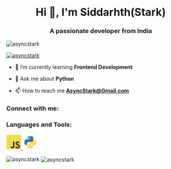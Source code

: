 <h1 align="center">Hi 👋, I'm Siddarhth(Stark)</h1>
<h3 align="center">A passionate developer from India</h3>

<p align="left"> <img src="https://komarev.com/ghpvc/?username=asyncstark&label=Profile%20views&color=0e75b6&style=flat" alt="asyncstark" /> </p>

<p align="left"> <a href="https://github.com/ryo-ma/github-profile-trophy"><img src="https://github-profile-trophy.vercel.app/?username=asyncstark" alt="asyncstark" /></a> </p>

- 🌱 I’m currently learning **Frontend Development**

- 💬 Ask me about **Python**

- 📫 How to reach me **AsyncStark@Gmail.com**

<h3 align="left">Connect with me:</h3>
<p align="left">
</p>

<h3 align="left">Languages and Tools:</h3>
<p align="left"> <a href="https://developer.mozilla.org/en-US/docs/Web/JavaScript" target="_blank" rel="noreferrer"> <img src="https://raw.githubusercontent.com/devicons/devicon/master/icons/javascript/javascript-original.svg" alt="javascript" width="40" height="40"/> </a> <a href="https://www.python.org" target="_blank" rel="noreferrer"> <img src="https://raw.githubusercontent.com/devicons/devicon/master/icons/python/python-original.svg" alt="python" width="40" height="40"/> </a> </p>

<p><img align="left" src="https://github-readme-stats.vercel.app/api/top-langs?username=asyncstark&show_icons=true&locale=en&layout=compact" alt="asyncstark" /></p>

<p>&nbsp;<img align="center" src="https://github-readme-stats.vercel.app/api?username=asyncstark&show_icons=true&locale=en" alt="asyncstark" /></p>
